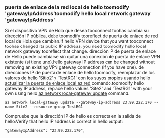 ### <a name="toomodify-hello-local-network-gateway-gatewayipaddress"></a><span data-ttu-id="3cb9c-101">puerta de enlace de la red local de hello toomodify 'gatewayIpAddress'</span><span class="sxs-lookup"><span data-stu-id="3cb9c-101">toomodify hello local network gateway 'gatewayIpAddress'</span></span>

<span data-ttu-id="3cb9c-102">Si el dispositivo VPN de Hola que desea tooconnect toohas cambia su dirección IP pública, debe toomodify tooreflect de puerta de enlace de red local de Hola que cambian.</span><span class="sxs-lookup"><span data-stu-id="3cb9c-102">If hello VPN device that you want tooconnect toohas changed its public IP address, you need toomodify hello local network gateway tooreflect that change.</span></span> <span data-ttu-id="3cb9c-103">dirección IP de puerta de enlace de Hello puede cambiarse sin quitar una conexión de puerta de enlace VPN existente (si tiene uno).</span><span class="sxs-lookup"><span data-stu-id="3cb9c-103">hello gateway IP address can be changed without removing an existing VPN gateway connection (if you have one).</span></span> <span data-ttu-id="3cb9c-104">de direcciones IP de puerta de enlace de hello toomodify, reemplazar de los valores de hello 'Sitio2' y 'TestRG1' con los suyos propios usando hello [actualizar la puerta de enlace local az red](https://docs.microsoft.com/cli/azure/network/local-gateway#update) comando.</span><span class="sxs-lookup"><span data-stu-id="3cb9c-104">toomodify hello gateway IP address, replace hello values 'Site2' and 'TestRG1' with your own using hello [az network local-gateway update](https://docs.microsoft.com/cli/azure/network/local-gateway#update) command.</span></span>

```azurecli
az network local-gateway update --gateway-ip-address 23.99.222.170 --name Site2 --resource-group TestRG1
```

<span data-ttu-id="3cb9c-105">Compruebe que la dirección IP de hello es correcta en la salida de hello:</span><span class="sxs-lookup"><span data-stu-id="3cb9c-105">Verify that hello IP address is correct in hello output:</span></span>

```
"gatewayIpAddress": "23.99.222.170",
```